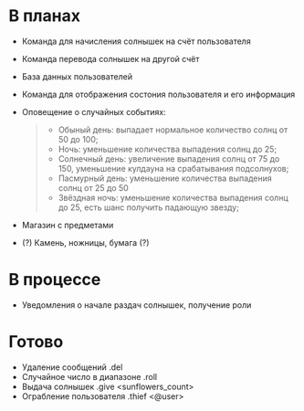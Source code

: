 # В планах

* Команда для начисления солнышек на счёт пользователя
* Команда перевода солнышек на другой счёт
* База данных пользователей
* Команда для отображения состония пользователя и его информация
* Оповещение о случайных событиях:

    > * Обыный день: выпадает нормальное количество солнц от 50 до 100;
    > * Ночь: уменьшение количества выпадения солнц до 25;
    > * Солнечный день: увеличение выпадения солнц от 75 до 150, уменьшение кулдауна на срабатывания подсолнухов;
    > * Пасмурный день: уменьшение количества выпадения солнц от 25 до 50
    > * Звёздная ночь: уменьшение количества выпадения солнц до 25, есть шанс получить падающую звезду;

* Магазин с предметами
* (?) Камень, ножницы, бумага (?)

# В процессе

* Уведомления о начале раздач солнышек, получение роли

# Готово

* Удаление сообщений .del <count>
* Случайное число в диапазоне .roll <min> <max>
* Выдача солнышек .give <sunflowers_count>
* Ограбление пользователя .thief <@user>